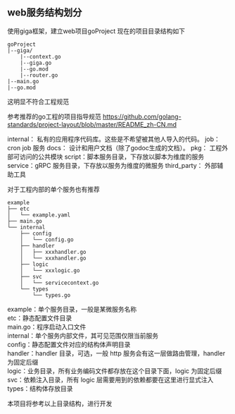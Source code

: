## web服务结构划分

使用giga框架，建立web项目goProject
现在的项目目录结构如下
```
goProject
|--giga/
    |--context.go
    |--giga.go
    |--go.mod
    |--router.go
|--main.go
|--go.mod

```
这明显不符合工程规范

参考推荐的go工程的项目指导规范
https://github.com/golang-standards/project-layout/blob/master/README_zh-CN.md


internal： 私有的应用程序代码库。这些是不希望被其他人导入的代码。
job： cron job 服务
docs： 设计和用户文档（除了godoc生成的文档）。
pkg： 工程外部可访问的公共模块
script：脚本服务目录，下存放以脚本为维度的服务
service：gRPC 服务目录，下存放以服务为维度的微服务
third_party： 外部辅助工具


对于工程内部的单个服务也有推荐
```
example
├── etc
│   └── example.yaml
├── main.go
└── internal
    ├── config
    │   └── config.go
    ├── handler
    │   ├── xxxhandler.go
    │   └── xxxhandler.go
    ├── logic
    │   └── xxxlogic.go
    ├── svc
    │   └── servicecontext.go
    └── types
        └── types.go
```
example：单个服务目录，一般是某微服务名称 <br>
etc：静态配置文件目录 <br>
main.go：程序启动入口文件 <br>
internal：单个服务内部文件，其可见范围仅限当前服务 <br>
config：静态配置文件对应的结构体声明目录 <br>
handler：handler 目录，可选，一般 http 服务会有这一层做路由管理，handler 为固定后缀 <br>
logic：业务目录，所有业务编码文件都存放在这个目录下面，logic 为固定后缀 <br>
svc：依赖注入目录，所有 logic 层需要用到的依赖都要在这里进行显式注入 <br>
types：结构体存放目录 <br>

本项目将参考以上目录结构，进行开发